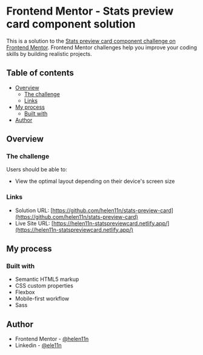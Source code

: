 # Frontend Mentor - Stats preview card component solution

This is a solution to the [Stats preview card component challenge on Frontend Mentor](https://www.frontendmentor.io/challenges/stats-preview-card-component-8JqbgoU62). Frontend Mentor challenges help you improve your coding skills by building realistic projects. 

## Table of contents

- [Overview](#overview)
  - [The challenge](#the-challenge)
  - [Links](#links)
- [My process](#my-process)
  - [Built with](#built-with)
- [Author](#author)


## Overview

### The challenge

Users should be able to:

- View the optimal layout depending on their device's screen size


### Links

- Solution URL: [https://github.com/helen11n/stats-preview-card](https://github.com/helen11n/stats-preview-card)
- Live Site URL: [https://helen11n-statspreviewcard.netlify.app/](https://helen11n-statspreviewcard.netlify.app/)

## My process

### Built with

- Semantic HTML5 markup
- CSS custom properties
- Flexbox
- Mobile-first workflow
- Sass

## Author

- Frontend Mentor - [@helen11n](https://www.frontendmentor.io/profile/helen11n)
- Linkedin - [@ele11n](https://www.linkedin.com/in/ele11n/)

